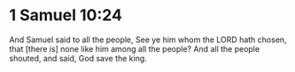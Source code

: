 # 1 Samuel 10:24

And Samuel said to all the people, See ye him whom the LORD hath chosen, that [there is] none like him among all the people? And all the people shouted, and said, God save the king.